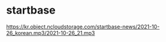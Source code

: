 # startbase
 
https://kr.object.ncloudstorage.com/startbase-news/2021-10-26_korean.mp3/2021-10-26_21.mp3
